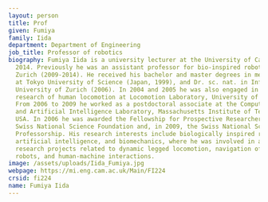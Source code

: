 ```yaml
---
layout: person
title: Prof
given: Fumiya
family: Iida
department: Department of Engineering
job_title: Professor of robotics
biography: Fumiya Iida is a university lecturer at the University of Cambridge since
  2014. Previously he was an assistant professor for bio-inspired robotics at ETH
  Zurich (2009-2014). He received his bachelor and master degrees in mechanical engineering
  at Tokyo University of Science (Japan, 1999), and Dr. sc. nat. in Informatics at
  University of Zurich (2006). In 2004 and 2005 he was also engaged in biomechanics
  research of human locomotion at Locomotion Laboratory, University of Jena (Germany).
  From 2006 to 2009 he worked as a postdoctoral associate at the Computer Science
  and Artificial Intelligence Laboratory, Massachusetts Institute of Technology in
  USA. In 2006 he was awarded the Fellowship for Prospective Researchers from the
  Swiss National Science Foundation and, in 2009, the Swiss National Science Foundation
  Professorship. His research interests include biologically inspired robotics, embodied
  artificial intelligence, and biomechanics, where he was involved in a number of
  research projects related to dynamic legged locomotion, navigation of autonomous
  robots, and human-machine interactions.
image: /assets/uploads/Iida_Fumiya.jpg
webpage: https://mi.eng.cam.ac.uk/Main/FI224
crsid: fi224
name: Fumiya Iida
---
```

